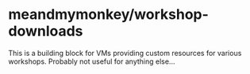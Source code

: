 meandmymonkey/workshop-downloads
================================

This is a building block for VMs providing custom resources
for various workshops. Probably not useful for anything else...
